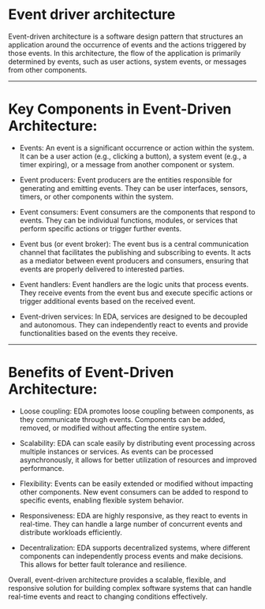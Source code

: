 
# Event driver architecture

Event-driven architecture is a software design pattern that structures an application around the occurrence of events and the actions triggered by those events. In this architecture, the flow of the application is primarily determined by events, such as user actions, system events, or messages from other components.

---

# Key Components in Event-Driven Architecture:

- Events: An event is a significant occurrence or action within the system. It can be a user action (e.g., clicking a button), a system event (e.g., a timer expiring), or a message from another component or system.

- Event producers: Event producers are the entities responsible for generating and emitting events. They can be user interfaces, sensors, timers, or other components within the system.

- Event consumers: Event consumers are the components that respond to events. They can be individual functions, modules, or services that perform specific actions or trigger further events.

- Event bus (or event broker): The event bus is a central communication channel that facilitates the publishing and subscribing to events. It acts as a mediator between event producers and consumers, ensuring that events are properly delivered to interested parties.

- Event handlers: Event handlers are the logic units that process events. They receive events from the event bus and execute specific actions or trigger additional events based on the received event.

- Event-driven services: In EDA, services are designed to be decoupled and autonomous. They can independently react to events and provide functionalities based on the events they receive.

---

# Benefits of Event-Driven Architecture:

- Loose coupling: EDA promotes loose coupling between components, as they communicate through events. Components can be added, removed, or modified without affecting the entire system.

- Scalability: EDA can scale easily by distributing event processing across multiple instances or services. As events can be processed asynchronously, it allows for better utilization of resources and improved performance.

- Flexibility: Events can be easily extended or modified without impacting other components. New event consumers can be added to respond to specific events, enabling flexible system behavior.

- Responsiveness: EDA are highly responsive, as they react to events in real-time. They can handle a large number of concurrent events and distribute workloads efficiently.

- Decentralization: EDA supports decentralized systems, where different components can independently process events and make decisions. This allows for better fault tolerance and resilience.

Overall, event-driven architecture provides a scalable, flexible, and responsive solution for building complex software systems that can handle real-time events and react to changing conditions effectively.